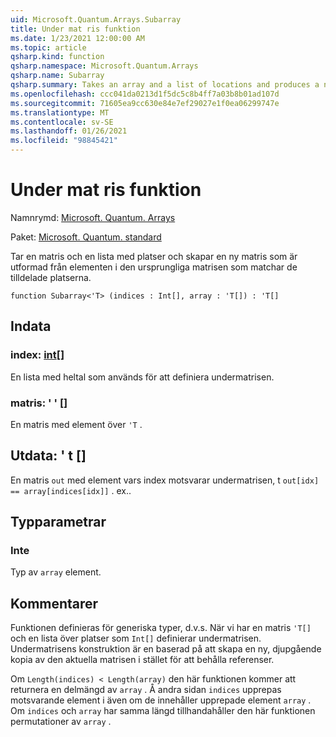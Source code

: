 ```yaml
---
uid: Microsoft.Quantum.Arrays.Subarray
title: Under mat ris funktion
ms.date: 1/23/2021 12:00:00 AM
ms.topic: article
qsharp.kind: function
qsharp.namespace: Microsoft.Quantum.Arrays
qsharp.name: Subarray
qsharp.summary: Takes an array and a list of locations and produces a new array formed from the elements of the original array that match the given locations.
ms.openlocfilehash: ccc041da0213d1f5dc5c8b4ff7a03b8b01ad107d
ms.sourcegitcommit: 71605ea9cc630e84e7ef29027e1f0ea06299747e
ms.translationtype: MT
ms.contentlocale: sv-SE
ms.lasthandoff: 01/26/2021
ms.locfileid: "98845421"
---
```

# <a name="subarray-function"></a>Under mat ris funktion

Namnrymd: [Microsoft. Quantum. Arrays](xref:Microsoft.Quantum.Arrays)

Paket: [Microsoft. Quantum. standard](https://nuget.org/packages/Microsoft.Quantum.Standard)


Tar en matris och en lista med platser och skapar en ny matris som är utformad från elementen i den ursprungliga matrisen som matchar de tilldelade platserna.

```qsharp
function Subarray<'T> (indices : Int[], array : 'T[]) : 'T[]
```


## <a name="input"></a>Indata

### <a name="indices--int"></a>index: [int](xref:microsoft.quantum.lang-ref.int)[]

En lista med heltal som används för att definiera undermatrisen.


### <a name="array--t"></a>matris: ' ' []

En matris med element över `'T` .



## <a name="output--t"></a>Utdata: ' t []

En matris `out` med element vars index motsvarar undermatrisen, t `out[idx] == array[indices[idx]]` . ex..

## <a name="type-parameters"></a>Typparametrar

### <a name="t"></a>Inte

Typ av `array` element.

## <a name="remarks"></a>Kommentarer

Funktionen definieras för generiska typer, d.v.s. När vi har en matris `'T[]` och en lista över platser som `Int[]` definierar undermatrisen.
Undermatrisens konstruktion är en baserad på att skapa en ny, djupgående kopia av den aktuella matrisen i stället för att behålla referenser.

Om `Length(indices) < Length(array)` den här funktionen kommer att returnera en delmängd av `array` . Å andra sidan `indices` upprepas motsvarande element i även om de innehåller upprepade element `array` .
Om `indices` och `array` har samma längd tillhandahåller den här funktionen permutationer av `array` .